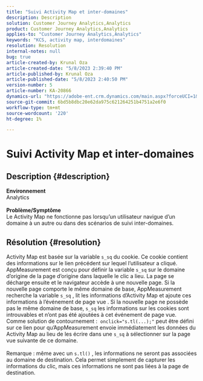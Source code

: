 ```yaml
---
title: "Suivi Activity Map et inter-domaines"
description: Description
solution: Customer Journey Analytics,Analytics
product: Customer Journey Analytics,Analytics
applies-to: "Customer Journey Analytics,Analytics"
keywords: "KCS, activity map, interdomaines"
resolution: Resolution
internal-notes: null
bug: true
article-created-by: Krunal Oza
article-created-date: "5/8/2023 2:39:40 PM"
article-published-by: Krunal Oza
article-published-date: "5/8/2023 2:40:50 PM"
version-number: 5
article-number: KA-20866
dynamics-url: "https://adobe-ent.crm.dynamics.com/main.aspx?forceUCI=1&pagetype=entityrecord&etn=knowledgearticle&id=01b5e223-aeed-ed11-8849-6045bd006268"
source-git-commit: 6bd5b8dbc20e62da975c621264251b4751a2e6f0
workflow-type: tm+mt
source-wordcount: '220'
ht-degree: 1%

---
```


# Suivi Activity Map et inter-domaines

## Description {#description}

<b>Environnement</b><br>Analytics<br> <br><b>Problème/Symptôme</b><br>Le Activity Map ne fonctionne pas lorsqu’un utilisateur navigue d’un domaine à un autre ou dans des scénarios de suivi inter-domaines.

## Résolution {#resolution}

Activity Map est basée sur la variable `s_sq` du cookie. Ce cookie contient des informations sur le lien précédent sur lequel l’utilisateur a cliqué.<br>AppMeasurement est conçu pour définir la variable `s_sq` sur le domaine d’origine de la page d’origine dans laquelle le clic a lieu. La page se décharge ensuite et le navigateur accède à une nouvelle page. Si la nouvelle page comporte le même domaine de base, AppMeasurement recherche la variable `s_sq` , lit les informations d’Activity Map et ajoute ces informations à l’événement de page vue . Si la nouvelle page ne possède pas le même domaine de base, `s_sq` les informations sur les cookies sont introuvables et n’ont pas été ajoutées à cet événement de page vue.<br>Comme solution de contournement :  `onclick="s.tl(...);"` peut être défini sur ce lien pour qu’AppMeasurement envoie immédiatement les données du Activity Map au lieu de les écrire dans une `s_sq` à sélectionner sur la page vue suivante de ce domaine.<br> <br>Remarque : même avec un `s.tl()` , les informations ne seront pas associées au domaine de destination. Cela permet simplement de capturer les informations du clic, mais ces informations ne sont pas liées à la page de destination.<br>



